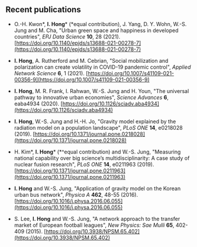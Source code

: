 Recent publications
------
* O.-H. Kwon&#42;, **I. Hong**&#42; (&#42;equal contribution), J. Yang, D. Y. Wohn, W.-S. Jung and M. Cha, "Urban green space and happiness in developed countries", *EPJ Data Science* **10**, 28 (2021). [https://doi.org/10.1140/epjds/s13688-021-00278-7](https://doi.org/10.1140/epjds/s13688-021-00278-7)

* **I. Hong**, A. Rutherford and M. Cebrian, "Social mobilization and polarization can create volatility in COVID-19 pandemic control", *Applied Network Science* **6**, 1 (2021). [https://doi.org/10.1007/s41109-021-00356-9](https://doi.org/10.1007/s41109-021-00356-9)

* **I. Hong**, M. R. Frank, I. Rahwan, W.-S. Jung and H. Youn, "The universal pathway to innovative urban economies", *Science Advances* **6**, eaba4934 (2020). [https://doi.org/10.1126/sciadv.aba4934](https://doi.org/10.1126/sciadv.aba4934)

* **I. Hong**, W.-S. Jung and H.-H. Jo, "Gravity model explained by the radiation model on a population landscape", *PLoS ONE* **14**, e0218028 (2019). [https://doi.org/10.1371/journal.pone.0218028](https://doi.org/10.1371/journal.pone.0218028)

* H. Kim&#42;, **I. Hong**&#42; (&#42;^equal contribution) and W.-S. Jung, "Measuring national capability over big science’s multidisciplinarity: A case study of nuclear fusion research", *PLoS ONE* **14**, e0211963 (2019). [https://doi.org/10.1371/journal.pone.0211963](https://doi.org/10.1371/journal.pone.0211963)

* **I. Hong** and W.-S. Jung, "Application of gravity model on the Korean urban bus network", *Physica A* **462**, 48-55 (2016). [https://doi.org/10.1016/j.physa.2016.06.055](https://doi.org/10.1016/j.physa.2016.06.055)

* S. Lee, **I. Hong** and W.-S. Jung, "A network approach to the transfer market of European football leagues", *New Physics: Sae Mulli* **65**, 402-409 (2015). [https://doi.org/10.3938/NPSM.65.402](https://doi.org/10.3938/NPSM.65.402)
